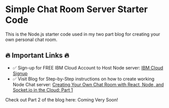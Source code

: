 # Simple Chat Room Server Starter Code

This is the  Node.js starter code used in my two part blog for creating your own personal chat room.


## 🔥 Important Links 🔥

- ✅ Sign-up for FREE IBM Cloud Account to Host Node server:  [IBM Cloud Signup](https://ibm.biz/BdfqCq)
- ✅ Visit Blog for Step-by-Step instructions on how to create working Node Chat server: [Creating Your Own Chat Room with React, Node, and Socket.io in the Cloud: Part 1]()

Check out Part 2 of the blog here: Coming Very Soon!

